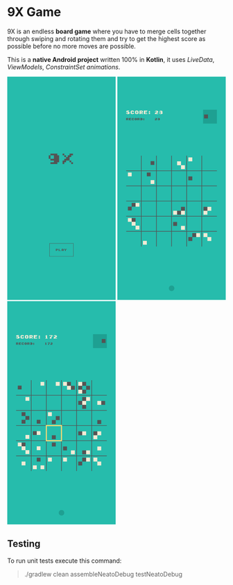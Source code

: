 9X Game
===================

9X is an endless **board game** where you have to merge cells together through swiping and rotating them and try to get the highest score as possible before no more moves are possible.

This is a **native Android project** written 100% in **Kotlin**, it uses *LiveData*, *ViewModels*, *ConstraintSet animations*.   

<img src="/imgs/screen_1.png" width="250"> <img src="/imgs/screen_2.png" width="250"> <img src="/imgs/screen_3.png" width="250">  

Testing
-------------

To run unit tests execute this command:

> ./gradlew clean assembleNeatoDebug testNeatoDebug

